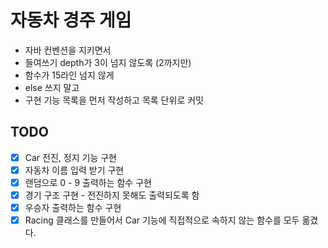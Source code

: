 # 자동차 경주 게임

- 자바 컨벤션을 지키면서
- 들여쓰기 depth가 3이 넘지 않도록 (2까지만)
- 함수가 15라인 넘지 않게
- else 쓰지 말고
- 구현 기능 목록을 먼저 작성하고 목록 단위로 커밋

## TODO

- [x] Car 전진, 정지 기능 구현
- [x] 자동차 이름 입력 받기 구현
- [x] 랜덤으로 0 - 9 출력하는 함수 구현
- [x] 경기 구조 구현 - 전진하지 못해도 출력되도록 함
- [x] 우승자 출력하는 함수 구현
- [x] Racing 클래스를 만들어서 Car 기능에 직접적으로 속하지 않는 함수를 모두 옮겼다.
